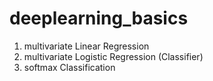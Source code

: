 # deeplearning_basics

1. multivariate Linear Regression
2. multivariate Logistic Regression (Classifier)
3. softmax Classification
